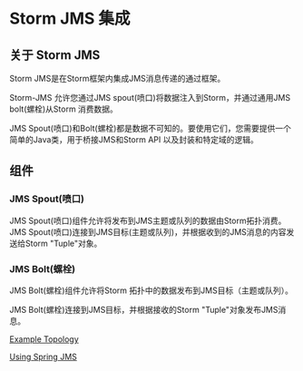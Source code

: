 # Storm JMS 集成

## 关于 Storm JMS

Storm JMS是在Storm框架内集成JMS消息传递的通过框架。

Storm-JMS 允许您通过JMS spout(喷口)将数据注入到Storm，并通过通用JMS bolt(螺栓)从Storm 消费数据。

JMS Spout(喷口)和Bolt(螺栓)都是数据不可知的。要使用它们，您需要提供一个简单的Java类，用于桥接JMS和Storm API 以及封装和特定域的逻辑。

## 组件

### JMS Spout(喷口)

JMS Spout(喷口)组件允许将发布到JMS主题或队列的数据由Storm拓扑消费。 JMS Spout(喷口)连接到JMS目标(主题或队列)，并根据收到的JMS消息的内容发送给Storm "Tuple"对象。

### JMS Bolt(螺栓)

JMS Bolt(螺栓)组件允许将Storm 拓扑中的数据发布到JMS目标（主题或队列）。

JMS Bolt(螺栓)连接到JMS目标，并根据接收的Storm "Tuple"对象发布JMS消息。

[Example Topology](storm-jms-example.html)

[Using Spring JMS](storm-jms-spring.html)